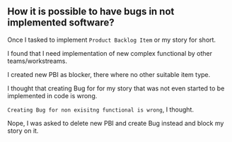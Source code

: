 How it is possible to have bugs in not implemented software?
---

Once I tasked to implement `Product Backlog Item` or my story for short.

I found that I need implementation of new complex functional by other teams/workstreams. 

I created new PBI as blocker, there where no other suitable item type. 

I thought that creating Bug for for my story that was not even started to be implemented in code is wrong. 

`Creating Bug for non exisitng functional is wrong`, I thought.

Nope, I was asked to delete new PBI and create Bug instead and block my story on it.

